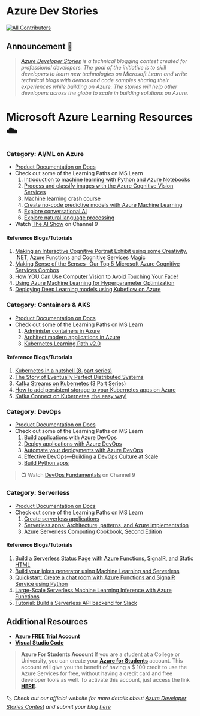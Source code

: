 # Azure Dev Stories 

<!-- ALL-CONTRIBUTORS-BADGE:START - Do not remove or modify this section -->

[![All Contributors](https://img.shields.io/badge/all_contributors-2-orange.svg?style=flat-square)](#contributors-)

<!-- ALL-CONTRIBUTORS-BADGE:END -->


## Announcement 📢

> _[Azure Developer Stories](https://devstories.konfhub.com/) is a technical blogging contest created for professional developers. The goal of the initiative is to skill developers to learn new technologies on Microsoft Learn and write technical blogs with demos and code samples sharing their experiences while building on Azure. The stories will help other developers across the globe to scale in building solutions on Azure._ 

# Microsoft Azure Learning Resources ☁️

### Category: AI/ML on Azure

- [Product Documentation on Docs](https://docs.microsoft.com/en-in/azure/?product=ai-machine-learning&wt.mc_id=AID3011243_QSG_EML_425409) 
- Check out some of the Learning Paths on MS Learn 
  1. [Introduction to machine learning with Python and Azure Notebooks](https://docs.microsoft.com/en-us/learn/paths/intro-to-ml-with-python/?wt.mc_id=AID3011243_QSG_EML_426796)
  2. [Process and classify images with the Azure Cognitive Vision Services](https://docs.microsoft.com/en-us/learn/paths/classify-images-with-vision-services/?wt.mc_id=AID3011243_QSG_EML_426797)
  3. [Machine learning crash course](https://docs.microsoft.com/en-us/learn/paths/ml-crash-course/?wt.mc_id=AID3011243_QSG_EML_426798)
  4. [Create no-code predictive models with Azure Machine Learning](https://docs.microsoft.com/en-us/learn/paths/create-no-code-predictive-models-azure-machine-learning/?wt.mc_id=AID3011243_QSG_EML_426799)
  5. [Explore conversational AI](https://docs.microsoft.com/en-us/learn/paths/explore-conversational-ai/?wt.mc_id=AID3011243_QSG_EML_426800)
  6. [Explore natural language processing](https://docs.microsoft.com/en-us/learn/paths/explore-natural-language-processing/?wt.mc_id=AID3011243_QSG_EML_426801)
- Watch [The AI Show](https://channel9.msdn.com/Shows/AI-Show) on Channel 9

#### Reference Blogs/Tutorials 
  1. [Making an Interactive Cognitive Portrait Exhibit using some Creativity, .NET, Azure Functions and Cognitive Services Magic](https://soshnikov.com/scienceart/making-interactive-cognitive-portrait-exhibit/)
  2. [Making Sense of the Senses- Our Top 5 Microsoft Azure Cognitive Services Combos](https://dev.to/azure/making-sense-of-the-senses-our-top-5-microsoft-azure-cognitive-services-combos-493k)
  3. [How YOU Can Use Computer Vision to Avoid Touching Your Face!](https://medium.com/microsoftazure/how-you-can-use-computer-vision-to-avoid-touching-your-face-34a426ffddfd)
  4. [Using Azure Machine Learning for Hyperparameter Optimization](https://dev.to/azure/using-azure-machine-learning-for-hyperparameter-optimization-3kgj)
  5. [Deploying Deep Learning models using Kubeflow on Azure](https://medium.com/microsoftazure/deploying-deep-learning-models-using-kubeflow-on-azure-d303c904c6db)

### Category: Containers & AKS

- [Product Documentation on Docs](https://docs.microsoft.com/en-in/azure/?product=containers&wt.mc_id=AID3011243_QSG_EML_425416)
- Check out some of the Learning Paths on MS Learn 
  1. [Administer containers in Azure](https://docs.microsoft.com/en-us/learn/paths/administer-containers-in-azure/?wt.mc_id=AID3011243_QSG_EML_426802)
  2. [Architect modern applications in Azure](https://docs.microsoft.com/en-us/learn/paths/architect-modern-apps/?wt.mc_id=AID3011243_QSG_EML_426803)
  3. [Kubernetes Learning Path v2.0](https://azure.microsoft.com/en-in/resources/kubernetes-learning-path/?wt.mc_id=AID3011243_QSG_EML_426808)
  
#### Reference Blogs/Tutorials 
  1. [Kubernetes in a nutshell (8-part series)](https://dev.to/itnext/stateless-apps-in-kubernetes-beyond-pods-4p52)
  2. [The Story of Eventually Perfect Distributed Systems](https://lenadroid.github.io/posts/OReillyVelocity/keynote.html)
  3. [Kafka Streams on Kubernetes (3 Part Series)](https://dev.to/azure/learn-how-to-develop-a-kafka-streams-application-for-data-processing-and-deploy-it-to-kubernetes-25li)
  4. [How to add persistent storage to your Kubernetes apps on Azure](https://dev.to/azure/how-to-add-persistent-storage-to-your-kubernetes-apps-on-azure-2kb2)
  5. [Kafka Connect on Kubernetes, the easy way!](https://dev.to/azure/kafka-connect-on-kubernetes-the-easy-way-2co9)

### Category: DevOps

- [Product Documentation on Docs](https://docs.microsoft.com/en-in/azure/?product=devops&wt.mc_id=AID3011243_QSG_EML_425419)
- Check out some of the Learning Paths on MS Learn 
  1. [Build applications with Azure DevOps](https://docs.microsoft.com/en-us/learn/paths/build-applications-with-azure-devops/?wt.mc_id=AID3011243_QSG_EML_426804)
  2. [Deploy applications with Azure DevOps](https://docs.microsoft.com/en-us/learn/paths/deploy-applications-with-azure-devops/?wt.mc_id=AID3011243_QSG_EML_426805)
  3. [Automate your deployments with Azure DevOps](https://docs.microsoft.com/en-us/learn/paths/automate-deployments-azure-devops/?wt.mc_id=AID3011243_QSG_EML_426806)
  4. [Effective DevOps—Building a DevOps Culture at Scale](https://azure.microsoft.com/en-in/resources/effective-devops/?wt.mc_id=AID3011243_QSG_EML_426811)
  5. [Build Python apps](https://docs.microsoft.com/en-in/azure/devops/pipelines/ecosystems/python?view=azure-devops&wt.mc_id=AID3011243_QSG_EML_426812)

> 📺 Watch [DevOps Fundamentals](https://channel9.msdn.com/Series/DevOps-Fundamentals) on Channel 9

### Category: Serverless

- [Product Documentation on Docs](https://docs.microsoft.com/en-in/azure/azure-functions/?wt.mc_id=AID3011243_QSG_EML_425423)
- Check out some of the Learning Paths on MS Learn 
  1. [Create serverless applications](https://docs.microsoft.com/en-us/learn/paths/create-serverless-applications/?wt.mc_id=AID3011243_QSG_EML_426807)
  2. [Serverless apps: Architecture, patterns, and Azure implementation](https://docs.microsoft.com/en-us/dotnet/architecture/serverless/?wt.mc_id=AID3011243_QSG_EML_426809)
  3. [Azure Serverless Computing Cookbook, Second Edition](https://azure.microsoft.com/en-in/resources/azure-serverless-computing-cookbook/?wt.mc_id=AID3011243_QSG_EML_426810)
#### Reference Blogs/Tutorials 
  1. [Build a Serverless Status Page with Azure Functions, SignalR, and Static HTML](https://dev.to/azure/build-a-serverless-status-page-with-azure-functions-signalr-and-static-html-5106)
  2. [Build your jokes generator using Machine Learning and Serverless](https://dev.to/azure/build-your-jokes-generator-using-machine-learning-and-serverless-5g4a)
  3. [Quickstart: Create a chat room with Azure Functions and SignalR Service using Python](https://docs.microsoft.com/en-us/azure/azure-signalr/signalr-quickstart-azure-functions-python)
  4. [Large-Scale Serverless Machine Learning Inference with Azure Functions](https://dev.to/azure/large-scale-serverless-machine-learning-inference-with-azure-functions-4mb7)
  5. [Tutorial: Build a Serverless API backend for Slack](https://dev.to/azure/funcy-a-serverless-slack-app-using-azure-functions-4m84)

## Additional Resources

- **[Azure FREE Trial Account](https://azure.microsoft.com/free/?WT.mc_id=-github-arsaha)**
- **[Visual Studio Code](https://code.visualstudio.com/)**

> **Azure For Students Account**
If you are a student at a College or University, you can create your **[Azure for Students](https://azure.microsoft.com/free//students/?WT.mc_id=-github-arsaha)** account. This account will give you the benefit of having a \$ 100 credit to use the Azure Services for free, without having a credit card and free developer tools as well. To activate this account, just access the link **[HERE](https://azure.microsoft.com/free//students/?WT.mc_id=-github-arsaha)**.


🏷️ *Check out our official website for more details about [Azure Developer Stories Contest](https://devstories.konfhub.com/) and submit your blog [here](https://forms.office.com/Pages/ResponsePage.aspx?id=DQSIkWdsW0yxEjajBLZtrQAAAAAAAAAAAAMAAAls_TZUQVUwQ1lJQzFMTFNUSTZCRURaRlRBWFFYVi4u)*

